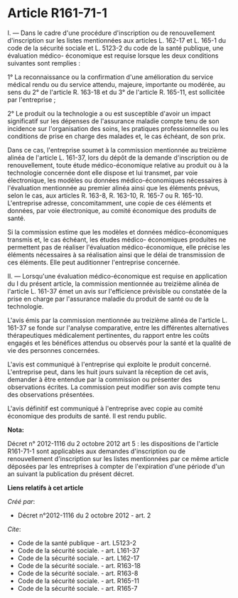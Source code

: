 # Article R161-71-1

I. ― Dans le cadre d'une procédure d'inscription ou de renouvellement d'inscription sur les listes mentionnées aux articles
L. 162-17 et L. 165-1 du code de la sécurité sociale et L. 5123-2 du code de la santé publique, une évaluation médico-
économique est requise lorsque les deux conditions suivantes sont remplies : 

1° La reconnaissance ou la confirmation d'une amélioration du service médical rendu ou du service attendu, majeure,
importante ou modérée, au sens du 2° de l'article R. 163-18 et du 3° de l'article R. 165-11, est sollicitée par
l'entreprise ; 

2° Le produit ou la technologie a ou est susceptible d'avoir un impact significatif sur les dépenses de l'assurance maladie
compte tenu de son incidence sur l'organisation des soins, les pratiques professionnelles ou les conditions de prise en
charge des malades et, le cas échéant, de son prix. 

Dans ce cas, l'entreprise soumet à la commission mentionnée au treizième alinéa de l'article L. 161-37, lors du dépôt de la
demande d'inscription ou de renouvellement, toute étude médico-économique relative au produit ou à la technologie concernée
dont elle dispose et lui transmet, par voie électronique, les modèles ou données médico-économiques nécessaires à
l'évaluation mentionnée au premier alinéa ainsi que les éléments prévus, selon le cas, aux articles R. 163-8, R. 163-10, R.
165-7 ou R. 165-10. L'entreprise adresse, concomitamment, une copie de ces éléments et données, par voie électronique, au
comité économique des produits de santé. 

Si la commission estime que les modèles et données médico-économiques transmis et, le cas échéant, les études médico-
économiques produites ne permettent pas de réaliser l'évaluation médico-économique, elle précise les éléments nécessaires à
sa réalisation ainsi que le délai de transmission de ces éléments. Elle peut auditionner l'entreprise concernée. 

II. ― Lorsqu'une évaluation médico-économique est requise en application du I du présent article, la commission mentionnée au
treizième alinéa de l'article L. 161-37 émet un avis sur l'efficience prévisible ou constatée de la prise en charge par
l'assurance maladie du produit de santé ou de la technologie. 

L'avis émis par la commission mentionnée au treizième alinéa de l'article L. 161-37 se fonde sur l'analyse comparative, entre
les différentes alternatives thérapeutiques médicalement pertinentes, du rapport entre les coûts engagés et les bénéfices
attendus ou observés pour la santé et la qualité de vie des personnes concernées. 

L'avis est communiqué à l'entreprise qui exploite le produit concerné. L'entreprise peut, dans les huit jours suivant la
réception de cet avis, demander à être entendue par la commission ou présenter des observations écrites. La commission peut
modifier son avis compte tenu des observations présentées. 

L'avis définitif est communiqué à l'entreprise avec copie au comité économique des produits de santé. Il est rendu public.

**Nota:**

Décret n° 2012-1116 du 2 octobre 2012 art 5 : les dispositions de l'article R161-71-1 sont applicables aux demandes
d'inscription ou de renouvellement d'inscription sur les listes mentionnées par ce même article déposées par les entreprises
à compter de l'expiration d'une période d'un an suivant la publication du présent décret.

**Liens relatifs à cet article**

_Créé par_:

  - Décret n°2012-1116 du 2 octobre 2012 - art. 2

_Cite_:

  - Code de la santé publique - art. L5123-2
  - Code de la sécurité sociale. - art. L161-37
  - Code de la sécurité sociale. - art. L162-17
  - Code de la sécurité sociale. - art. R163-18
  - Code de la sécurité sociale. - art. R163-8
  - Code de la sécurité sociale. - art. R165-11
  - Code de la sécurité sociale. - art. R165-7
